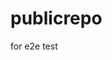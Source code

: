 # publicrepo
for e2e test




































































































































































































































































































































































































































































































































































































































































































































































































































































































































































































































































































































































































































































































































































































































































































































































































































































































































































































































































































































































































































































































































































































































































































































































































































































































































































































































































































































































































































































































































































































































































































































































































































































































































































































































































































































































































































































































































































































































































































































































































































































































































































































































































































